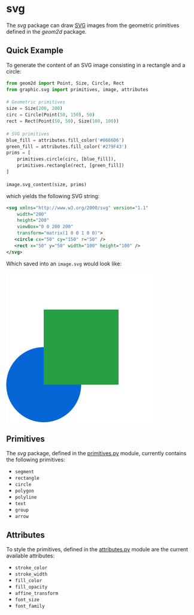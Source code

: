 # svg

The _svg_ package can draw [SVG](https://developer.mozilla.org/en-US/docs/Web/SVG) images from the geometric primitives defined in the _geom2d_ package.

## Quick Example

To generate the content of an SVG image consisting in a rectangle and a circle:

````python
from geom2d import Point, Size, Circle, Rect
from graphic.svg import primitives, image, attributes

# Geometric primitives
size = Size(200, 200)
circ = Circle(Point(50, 150), 50)
rect = Rect(Point(50, 50), Size(100, 100))

# SVG primitives
blue_fill = attributes.fill_color('#0666D6')
green_fill = attributes.fill_color('#279F43')
prims = [
    primitives.circle(circ, [blue_fill]),
    primitives.rectangle(rect, [green_fill])
]

image.svg_content(size, prims)
````
 which yields the following SVG string:
 
 ````xml
<svg xmlns="http://www.w3.org/2000/svg" version="1.1"
     width="200"
     height="200"
     viewBox="0 0 200 200"
     transform="matrix(1 0 0 1 0 0)">
    <circle cx="50" cy="150" r="50" />
	<rect x="50" y="50" width="100" height="100" />
</svg>
````

Which saved into an `image.svg` would look like:

![](../../img/svg_image_rect_circ.svg)

## Primitives

The _svg_ package, defined in the [primitives.py](./primitives.py) module, currently contains the following primitives:

- `segment`
- `rectangle`
- `circle`
- `polygon`
- `polyline`
- `text`
- `group`
- `arrow`

## Attributes

To style the primitives, defined in the [attributes.py](./attributes.py) module are the current available attributes:

- `stroke_color`
- `stroke_width`
- `fill_color`
- `fill_opacity`
- `affine_transform`
- `font_size`
- `font_family` 